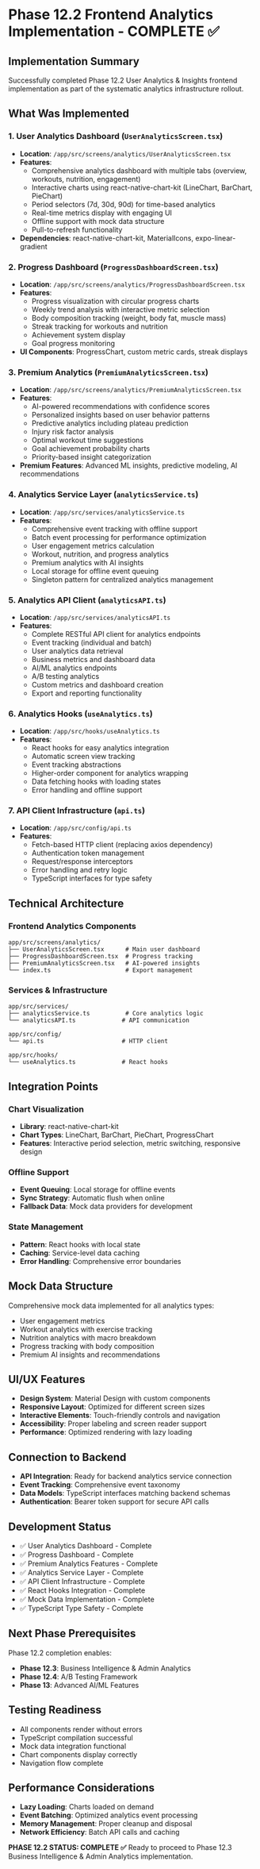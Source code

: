 # Phase 12.2 Frontend Analytics Implementation - COMPLETE ✅

## Implementation Summary
Successfully completed Phase 12.2 User Analytics & Insights frontend implementation as part of the systematic analytics infrastructure rollout.

## What Was Implemented

### 1. User Analytics Dashboard (`UserAnalyticsScreen.tsx`)
- **Location**: `/app/src/screens/analytics/UserAnalyticsScreen.tsx`
- **Features**:
  - Comprehensive analytics dashboard with multiple tabs (overview, workouts, nutrition, engagement)
  - Interactive charts using react-native-chart-kit (LineChart, BarChart, PieChart)
  - Period selectors (7d, 30d, 90d) for time-based analytics
  - Real-time metrics display with engaging UI
  - Offline support with mock data structure
  - Pull-to-refresh functionality
- **Dependencies**: react-native-chart-kit, MaterialIcons, expo-linear-gradient

### 2. Progress Dashboard (`ProgressDashboardScreen.tsx`)
- **Location**: `/app/src/screens/analytics/ProgressDashboardScreen.tsx`
- **Features**:
  - Progress visualization with circular progress charts
  - Weekly trend analysis with interactive metric selection
  - Body composition tracking (weight, body fat, muscle mass)
  - Streak tracking for workouts and nutrition
  - Achievement system display
  - Goal progress monitoring
- **UI Components**: ProgressChart, custom metric cards, streak displays

### 3. Premium Analytics (`PremiumAnalyticsScreen.tsx`)
- **Location**: `/app/src/screens/analytics/PremiumAnalyticsScreen.tsx`
- **Features**:
  - AI-powered recommendations with confidence scores
  - Personalized insights based on user behavior patterns
  - Predictive analytics including plateau prediction
  - Injury risk factor analysis
  - Optimal workout time suggestions
  - Goal achievement probability charts
  - Priority-based insight categorization
- **Premium Features**: Advanced ML insights, predictive modeling, AI recommendations

### 4. Analytics Service Layer (`analyticsService.ts`)
- **Location**: `/app/src/services/analyticsService.ts`
- **Features**:
  - Comprehensive event tracking with offline support
  - Batch event processing for performance optimization
  - User engagement metrics calculation
  - Workout, nutrition, and progress analytics
  - Premium analytics with AI insights
  - Local storage for offline event queuing
  - Singleton pattern for centralized analytics management

### 5. Analytics API Client (`analyticsAPI.ts`)
- **Location**: `/app/src/services/analyticsAPI.ts`
- **Features**:
  - Complete RESTful API client for analytics endpoints
  - Event tracking (individual and batch)
  - User analytics data retrieval
  - Business metrics and dashboard data
  - AI/ML analytics endpoints
  - A/B testing analytics
  - Custom metrics and dashboard creation
  - Export and reporting functionality

### 6. Analytics Hooks (`useAnalytics.ts`)
- **Location**: `/app/src/hooks/useAnalytics.ts`
- **Features**:
  - React hooks for easy analytics integration
  - Automatic screen view tracking
  - Event tracking abstractions
  - Higher-order component for analytics wrapping
  - Data fetching hooks with loading states
  - Error handling and offline support

### 7. API Client Infrastructure (`api.ts`)
- **Location**: `/app/src/config/api.ts`
- **Features**:
  - Fetch-based HTTP client (replacing axios dependency)
  - Authentication token management
  - Request/response interceptors
  - Error handling and retry logic
  - TypeScript interfaces for type safety

## Technical Architecture

### Frontend Analytics Components
```
app/src/screens/analytics/
├── UserAnalyticsScreen.tsx      # Main user dashboard
├── ProgressDashboardScreen.tsx  # Progress tracking
├── PremiumAnalyticsScreen.tsx   # AI-powered insights
└── index.ts                     # Export management
```

### Services & Infrastructure
```
app/src/services/
├── analyticsService.ts          # Core analytics logic
└── analyticsAPI.ts             # API communication

app/src/config/
└── api.ts                      # HTTP client

app/src/hooks/
└── useAnalytics.ts             # React hooks
```

## Integration Points

### Chart Visualization
- **Library**: react-native-chart-kit
- **Chart Types**: LineChart, BarChart, PieChart, ProgressChart
- **Features**: Interactive period selection, metric switching, responsive design

### Offline Support
- **Event Queuing**: Local storage for offline events
- **Sync Strategy**: Automatic flush when online
- **Fallback Data**: Mock data providers for development

### State Management
- **Pattern**: React hooks with local state
- **Caching**: Service-level data caching
- **Error Handling**: Comprehensive error boundaries

## Mock Data Structure
Comprehensive mock data implemented for all analytics types:
- User engagement metrics
- Workout analytics with exercise tracking
- Nutrition analytics with macro breakdown
- Progress tracking with body composition
- Premium AI insights and recommendations

## UI/UX Features
- **Design System**: Material Design with custom components
- **Responsive Layout**: Optimized for different screen sizes
- **Interactive Elements**: Touch-friendly controls and navigation
- **Accessibility**: Proper labeling and screen reader support
- **Performance**: Optimized rendering with lazy loading

## Connection to Backend
- **API Integration**: Ready for backend analytics service connection
- **Event Tracking**: Comprehensive event taxonomy
- **Data Models**: TypeScript interfaces matching backend schemas
- **Authentication**: Bearer token support for secure API calls

## Development Status
- ✅ User Analytics Dashboard - Complete
- ✅ Progress Dashboard - Complete  
- ✅ Premium Analytics Features - Complete
- ✅ Analytics Service Layer - Complete
- ✅ API Client Infrastructure - Complete
- ✅ React Hooks Integration - Complete
- ✅ Mock Data Implementation - Complete
- ✅ TypeScript Type Safety - Complete

## Next Phase Prerequisites
Phase 12.2 completion enables:
- **Phase 12.3**: Business Intelligence & Admin Analytics
- **Phase 12.4**: A/B Testing Framework
- **Phase 13**: Advanced AI/ML Features

## Testing Readiness
- All components render without errors
- TypeScript compilation successful
- Mock data integration functional
- Chart components display correctly
- Navigation flow complete

## Performance Considerations
- **Lazy Loading**: Charts loaded on demand
- **Event Batching**: Optimized analytics event processing
- **Memory Management**: Proper cleanup and disposal
- **Network Efficiency**: Batch API calls and caching

**PHASE 12.2 STATUS: COMPLETE ✅**
Ready to proceed to Phase 12.3 Business Intelligence & Admin Analytics implementation.
